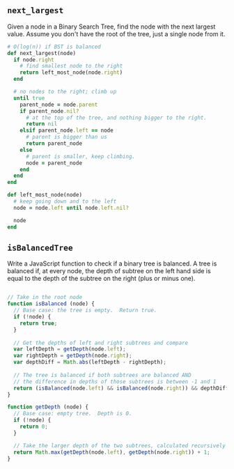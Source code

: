 ## `next_largest`

Given a node in a Binary Search Tree, find the node with the next
largest value. Assume you don't have the root of the tree, just a
single node from it.

```ruby
# O(log(n)) if BST is balanced
def next_largest(node)
  if node.right
    # find smallest node to the right
    return left_most_node(node.right)
  end

  # no nodes to the right; climb up
  until true
    parent_node = node.parent
    if parent_node.nil?
      # at the top of the tree, and nothing bigger to the right.
      return nil
    elsif parent_node.left == node
      # parent is bigger than us
      return parent_node
    else
      # parent is smaller, keep climbing.
      node = parent_node
    end
  end
end

def left_most_node(node)
  # keep going down and to the left
  node = node.left until node.left.nil?

  node
end
```

## `isBalancedTree`

Write a JavaScript function to check if a binary tree is balanced. A
tree is balanced if, at every node, the depth of subtree on the left
hand side is equal to the depth of the subtree on the right (plus or minus
one).

```js

// Take in the root node
function isBalanced (node) {
  // Base case: the tree is empty.  Return true.
  if (!node) {
    return true;
  }
  
  // Get the depths of left and right subtrees and compare
  var leftDepth = getDepth(node.left);
  var rightDepth = getDepth(node.right);
  var depthDiff = Math.abs(leftDepth - rightDepth);
  
  // The tree is balanced if both subtrees are balanced AND 
  // the difference in depths of those subtrees is between -1 and 1
  return (isBalanced(node.left) && isBalanced(node.right)) && depthDiff < 2;
}

function getDepth (node) {
  // Base case: empty tree.  Depth is 0.
  if (!node) {
    return 0;
  }

  // Take the larger depth of the two subtrees, calculated recursively
  return Math.max(getDepth(node.left), getDepth(node.right)) + 1;
}
```
